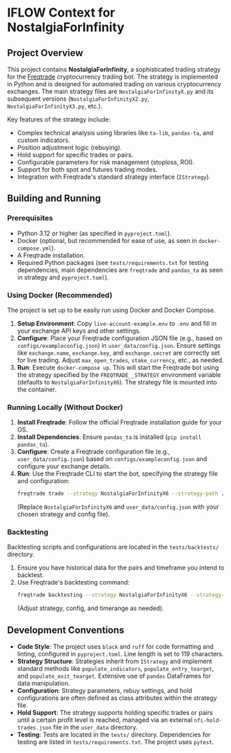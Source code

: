 # IFLOW Context for NostalgiaForInfinity

## Project Overview

This project contains **NostalgiaForInfinity**, a sophisticated trading strategy for the [Freqtrade](https://www.freqtrade.io) cryptocurrency trading bot. The strategy is implemented in Python and is designed for automated trading on various cryptocurrency exchanges. The main strategy files are `NostalgiaForInfinityX.py` and its subsequent versions (`NostalgiaForInfinityX2.py`, `NostalgiaForInfinityX3.py`, etc.).

Key features of the strategy include:
- Complex technical analysis using libraries like `ta-lib`, `pandas-ta`, and custom indicators.
- Position adjustment logic (rebuying).
- Hold support for specific trades or pairs.
- Configurable parameters for risk management (stoploss, ROI).
- Support for both spot and futures trading modes.
- Integration with Freqtrade's standard strategy interface (`IStrategy`).

## Building and Running

### Prerequisites

- Python 3.12 or higher (as specified in `pyproject.toml`).
- Docker (optional, but recommended for ease of use, as seen in `docker-compose.yml`).
- A Freqtrade installation.
- Required Python packages (see `tests/requirements.txt` for testing dependencies, main dependencies are `freqtrade` and `pandas_ta` as seen in strategy and `pyproject.toml`).

### Using Docker (Recommended)

The project is set up to be easily run using Docker and Docker Compose.

1.  **Setup Environment**: Copy `live-account-example.env` to `.env` and fill in your exchange API keys and other settings.
2.  **Configure**: Place your Freqtrade configuration JSON file (e.g., based on `configs/exampleconfig.json`) in `user_data/config.json`. Ensure settings like `exchange.name`, `exchange.key`, and `exchange.secret` are correctly set for live trading. Adjust `max_open_trades`, `stake_currency`, etc., as needed.
3.  **Run**: Execute `docker-compose up`. This will start the Freqtrade bot using the strategy specified by the `FREQTRADE__STRATEGY` environment variable (defaults to `NostalgiaForInfinityX6`). The strategy file is mounted into the container.

### Running Locally (Without Docker)

1.  **Install Freqtrade**: Follow the official Freqtrade installation guide for your OS.
2.  **Install Dependencies**: Ensure `pandas_ta` is installed (`pip install pandas_ta`).
3.  **Configure**: Create a Freqtrade configuration file (e.g., `user_data/config.json`) based on `configs/exampleconfig.json` and configure your exchange details.
4.  **Run**: Use the Freqtrade CLI to start the bot, specifying the strategy file and configuration:
    ```bash
    freqtrade trade --strategy NostalgiaForInfinityX6 --strategy-path . --config user_data/config.json
    ```
    (Replace `NostalgiaForInfinityX6` and `user_data/config.json` with your chosen strategy and config file).

### Backtesting

Backtesting scripts and configurations are located in the `tests/backtests/` directory.
1.  Ensure you have historical data for the pairs and timeframe you intend to backtest.
2.  Use Freqtrade's backtesting command:
    ```bash
    freqtrade backtesting --strategy NostalgiaForInfinityX6 --strategy-path . --config configs/exampleconfig.json --timerange 20230101-20231231
    ```
    (Adjust strategy, config, and timerange as needed).

## Development Conventions

- **Code Style**: The project uses `black` and `ruff` for code formatting and linting, configured in `pyproject.toml`. Line length is set to 119 characters.
- **Strategy Structure**: Strategies inherit from `IStrategy` and implement standard methods like `populate_indicators`, `populate_entry_tearget`, and `populate_exit_tearget`. Extensive use of `pandas` DataFrames for data manipulation.
- **Configuration**: Strategy parameters, rebuy settings, and hold configurations are often defined as class attributes within the strategy file.
- **Hold Support**: The strategy supports holding specific trades or pairs until a certain profit level is reached, managed via an external `nfi-hold-trades.json` file in the `user_data` directory.
- **Testing**: Tests are located in the `tests/` directory. Dependencies for testing are listed in `tests/requirements.txt`. The project uses `pytest`.